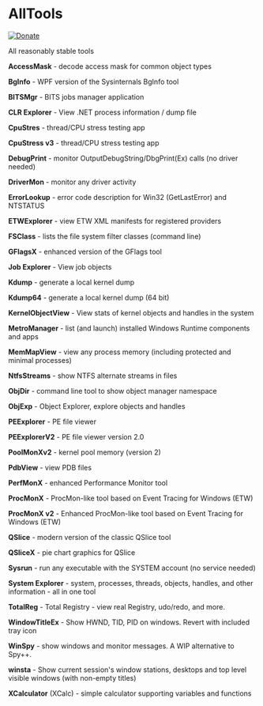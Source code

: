 # AllTools

[![Donate](https://img.shields.io/badge/Donate-PayPal-green.svg)](https://www.paypal.me/pavelyosifovich)

All reasonably stable tools

**AccessMask** - decode access mask for common object types

**BgInfo** - WPF version of the Sysinternals BgInfo tool

**BITSMgr** - BITS jobs manager application

**CLR Explorer** - View .NET process information / dump file

**CpuStres** - thread/CPU stress testing app

**CpuStress v3** - thread/CPU stress testing app

**DebugPrint** - monitor OutputDebugString/DbgPrint(Ex) calls (no driver needed)

**DriverMon** - monitor any driver activity

**ErrorLookup** - error code description for Win32 (GetLastError) and NTSTATUS

**ETWExplorer** - view ETW XML manifests for registered providers

**FSClass** - lists the file system filter classes (command line)

**GFlagsX** - enhanced version of the GFlags tool

**Job Explorer** - View job objects

**Kdump** - generate a local kernel dump

**Kdump64** - generate a local kernel dump (64 bit)

**KernelObjectView** - View stats of kernel objects and handles in the system

**MetroManager** - list (and launch) installed Windows Runtime components and apps

**MemMapView** - view any process memory (including protected and minimal processes)

**NtfsStreams** - show NTFS alternate streams in files

**ObjDir** - command line tool to show object manager namespace

**ObjExp** - Object Explorer, explore objects and handles

**PEExplorer** - PE file viewer

**PEExplorerV2** - PE file viewer version 2.0

**PoolMonXv2** - kernel pool memory (version 2)

**PdbView** - view PDB files

**PerfMonX** - enhanced Performance Monitor tool

**ProcMonX** - ProcMon-like tool based on Event Tracing for Windows (ETW)

**ProcMonX v2** - Enhanced ProcMon-like tool based on Event Tracing for Windows (ETW)

**QSlice** - modern version of the classic QSlice tool

**QSliceX** - pie chart graphics for QSlice

**Sysrun** - run any executable with the SYSTEM account (no service needed)

**System Explorer** - system, processes, threads, objects, handles, and other information - all in one tool

**TotalReg** - Total Registry - view real Registry, udo/redo, and more.

**WindowTitleEx** - Show HWND, TID, PID on windows. Revert with included tray icon

**WinSpy** - show windows and monitor messages. A WIP alternative to Spy++.

**winsta** - Show current session's window stations, desktops and top level visible windows (with non-empty titles)

**XCalculator** (XCalc) - simple calculator supporting variables and functions


